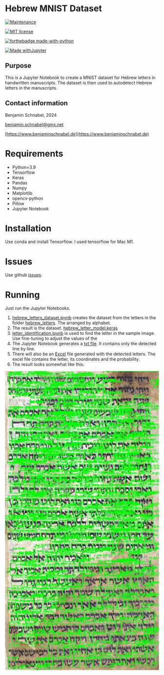 # Hebrew MNIST Dataset

[![Maintenance](https://img.shields.io/badge/Maintained%3F-yes-green.svg)](https://GitHub.com/Naereen/StrapDown.js/graphs/commit-activity)

[![MIT license](https://img.shields.io/badge/License-MIT-blue.svg)](https://lbesson.mit-license.org/)


[![forthebadge made-with-python](http://ForTheBadge.com/images/badges/made-with-python.svg)](https://www.python.org/)

[![Made withJupyter](https://img.shields.io/badge/Made%20with-Jupyter-orange?style=for-the-badge&logo=Jupyter)](https://jupyter.org/try)

## Purpose

This is a Jupyter Notebook to create a MNIST dataset for Hebrew letters in handwritten manuscripts.
The dataset is then used to autodetect Hebrew letters in the manuscripts. 

## Contact information
Benjamin Schnabel, 2024

[benjamin.schnabel@gmx.net](mailto:benjamin.schnabel@gmx.net)

[https://www.benjaminschnabel.de](https://www.benjaminschnabel.de)

# Requirements
* Python=3.9
* Tensorflow
* Keras
* Pandas
* Numpy
* Matplotlib
* opencv-python
* Pillow
* Jupyter Notebook


# Installation
Use conda and install Tensorflow.
I used tensorflow for Mac M1.

# Issues

Use github [issues](https://github.com/bsesic/hebrewmnist/issues).

# Running

Just run the Jupyter Notebooks.

1. [hebrew_letters_dataset.ipynb](hebrew_letters_dataset.ipynb) creates the dataset from the 
letters in the folder [hebrew_letters](hebrew_letters). The arranged by alphabet.
2. The result is the dataset. [hebrew_letter_model.keras](hebrew_letter_model.keras)
3. [letter_identification.ipynb](letter_identification.ipynb) is used to find the letter in 
the sample image. Use fine-tuning to adjust the values of the 
4. The Jupyter Notebook generates a [txt file](detected_letters.txt). It contains only the detected line by line.
5. There will also be an [Excel](detected_letters.xlsx) file generated with the detected letters.
The excel file contains the letter, its coordinates and the probability.
6. The result looks somewhat like this.

![annotated_image.jpg](annotated_image.jpg)